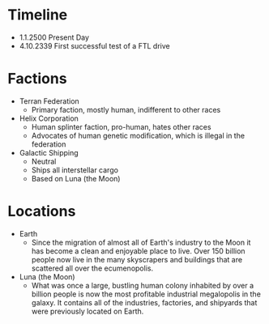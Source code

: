 Timeline
========

- 1.1.2500 Present Day
- 4.10.2339 First successful test of a FTL drive

Factions
========
- Terran Federation
    - Primary faction, mostly human, indifferent to other races
- Helix Corporation
    - Human splinter faction, pro-human, hates other races
    - Advocates of human genetic modification, which is illegal in the federation
- Galactic Shipping
    - Neutral
    - Ships all interstellar cargo
    - Based on Luna (the Moon)

Locations
=========
- Earth
    - Since the migration of almost all of Earth's industry to the Moon it has become a clean and enjoyable place to live. Over 150 billion people now live in the many skyscrapers and buildings that are scattered all over the ecumenopolis.
- Luna (the Moon)
    - What was once a large, bustling human colony inhabited by over a billion people is now the most profitable industrial megalopolis in the galaxy. It contains all of the industries, factories, and shipyards that were previously located on Earth.
